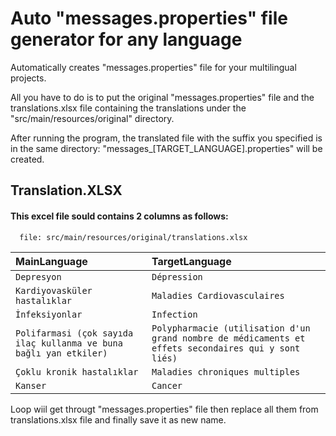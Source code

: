 
# Auto "messages.properties" file generator for any language

Automatically creates "messages.properties" file for your multilingual projects.

All you have to do is to put the original "messages.properties" file and the translations.xlsx file containing the translations under the "src/main/resources/original" directory.

After running the program, the translated file with the suffix you specified is in the same directory:
"messages_[TARGET_LANGUAGE].properties"
will be created.

## Translation.XLSX

#### This excel file sould contains 2 columns as follows:

```http
  file: src/main/resources/original/translations.xlsx
```

| MainLanguage | TargetLanguage     |
| :-------- | :------- |
| `Depresyon`      | `Dépression` |
| `Kardiyovasküler hastalıklar`      | `Maladies Cardiovasculaires` |
| `İnfeksiyonlar`      | `Infection` |
| `Polifarmasi (çok sayıda ilaç kullanma ve buna bağlı yan etkiler)`      | `Polypharmacie (utilisation d'un grand nombre de médicaments et effets secondaires qui y sont liés)` |
| `Çoklu kronik hastalıklar`      | `Maladies chroniques multiples` |
| `Kanser`      | `Cancer` |

Loop wiil get througt "messages.properties" file then replace all them from translations.xlsx file and finally save it as new name.